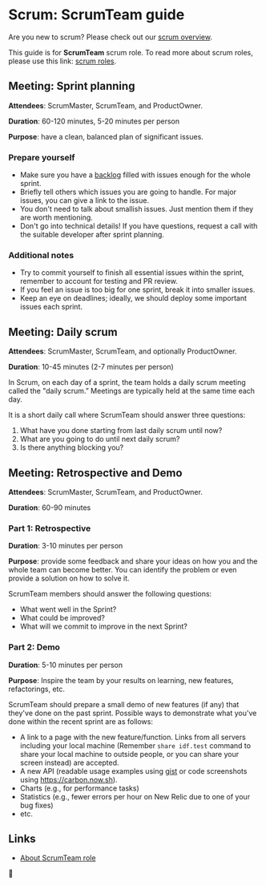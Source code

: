 Scrum: ScrumTeam guide
======================

Are you new to scrum? Please check out our [scrum overview](overview.md). 

This guide is for **ScrumTeam** scrum role. To read more about scrum roles, please use this link: [scrum roles](overview.md#scrum-roles).


## Meeting: Sprint planning
**Attendees**: ScrumMaster, ScrumTeam, and ProductOwner.

**Duration**: 60-120 minutes, 5-20 minutes per person

**Purpose**: have a clean, balanced plan of significant issues.

### Prepare yourself
- Make sure you have a [backlog](backlog.md) filled with issues enough for the whole sprint.
- Briefly tell others which issues you are going to handle. For major issues, you can give a link to the issue.
- You don't need to talk about smallish issues. Just mention them if they are worth mentioning.
- Don't go into technical details! If you have questions, request a call with the suitable developer after sprint planning.

### Additional notes

- Try to commit yourself to finish all essential issues within the sprint, remember to account for testing and PR review.
- If you feel an issue is too big for one sprint, break it into smaller issues.
- Keep an eye on deadlines; ideally, we should deploy some important issues each sprint.


## Meeting: Daily scrum
**Attendees**: ScrumMaster, ScrumTeam, and optionally ProductOwner.

**Duration**: 10-45 minutes (2-7 minutes per person)

In Scrum, on each day of a sprint, the team holds a daily scrum meeting called the "daily scrum.”
Meetings are typically held at the same time each day.

 It is a short daily call where ScrumTeam should answer three questions:
 1. What have you done starting from last daily scrum until now?
 1. What are you going to do until next daily scrum?
 1. Is there anything blocking you?


## Meeting: Retrospective and Demo
**Attendees**: ScrumMaster, ScrumTeam, and ProductOwner.

**Duration**: 60-90 minutes

### Part 1: Retrospective
**Duration**: 3-10 minutes per person

**Purpose**: provide some feedback and share your ideas on how you
and the whole team can become better.
You can identify the problem or even provide a solution on how to solve it.

ScrumTeam members should answer the following questions:
 - What went well in the Sprint?
 - What could be improved?
 - What will we commit to improve in the next Sprint?



### Part 2: Demo
**Duration**: 5-10 minutes per person

**Purpose**: Inspire the team by your results on learning, new features, refactorings, etc.

ScrumTeam should prepare a small demo of new features (if any) that they've done on the past sprint. Possible ways to demonstrate what you've done within the recent sprint are as follows:

 - A link to a page with the new feature/function. Links from all servers including your local machine (Remember `share idf.test` command to share your local machine to outside people, or you can share your screen instead) are accepted.
 - A new API (readable usage examples using [gist](https://gist.github.com/) or code screenshots using https://carbon.now.sh).
 - Charts (e.g., for performance tasks)
 - Statistics (e.g., fewer errors per hour on New Relic due to one of your bug fixes)
 - etc.



## Links
 - [About ScrumTeam role](https://www.mountaingoatsoftware.com/agile/scrum/roles/team)


🦄
